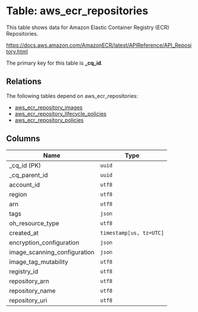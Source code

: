 # Table: aws_ecr_repositories

This table shows data for Amazon Elastic Container Registry (ECR) Repositories.

https://docs.aws.amazon.com/AmazonECR/latest/APIReference/API_Repository.html

The primary key for this table is **_cq_id**.

## Relations

The following tables depend on aws_ecr_repositories:
  - [aws_ecr_repository_images](aws_ecr_repository_images.md)
  - [aws_ecr_repository_lifecycle_policies](aws_ecr_repository_lifecycle_policies.md)
  - [aws_ecr_repository_policies](aws_ecr_repository_policies.md)

## Columns

| Name          | Type          |
| ------------- | ------------- |
|_cq_id (PK)|`uuid`|
|_cq_parent_id|`uuid`|
|account_id|`utf8`|
|region|`utf8`|
|arn|`utf8`|
|tags|`json`|
|oh_resource_type|`utf8`|
|created_at|`timestamp[us, tz=UTC]`|
|encryption_configuration|`json`|
|image_scanning_configuration|`json`|
|image_tag_mutability|`utf8`|
|registry_id|`utf8`|
|repository_arn|`utf8`|
|repository_name|`utf8`|
|repository_uri|`utf8`|